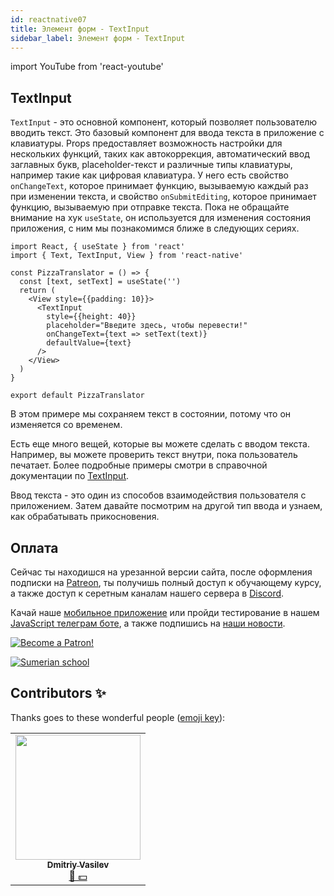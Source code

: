 ```yaml
---
id: reactnative07
title: Элемент форм - TextInput
sidebar_label: Элемент форм - TextInput
---
```


import YouTube from 'react-youtube'

## TextInput

`TextInput` - это основной компонент, который позволяет пользователю вводить текст. Это базовый компонент для ввода текста в приложение с клавиатуры. Props предоставляет возможность настройки для нескольких функций, таких как автокоррекция, автоматический ввод заглавных букв, placeholder-текст и различные типы клавиатуры, например такие как цифровая клавиатура. У него есть свойство `onChangeText`, которое принимает функцию, вызываемую каждый раз при изменении текста, и свойство `onSubmitEditing`, которое принимает функцию, вызываемую при отправке текста. Пока не обращайте внимание на хук `useState`, он используется для изменения состояния приложения, с ним мы познакомимся ближе в следующих сериях.

```SnackPlayer name=index.js
import React, { useState } from 'react'
import { Text, TextInput, View } from 'react-native'

const PizzaTranslator = () => {
  const [text, setText] = useState('')
  return (
    <View style={{padding: 10}}>
      <TextInput
        style={{height: 40}}
        placeholder="Введите здесь, чтобы перевести!"
        onChangeText={text => setText(text)}
        defaultValue={text}
      />
    </View>
  )
}

export default PizzaTranslator
```

В этом примере мы сохраняем текст в состоянии, потому что он изменяется со временем.

Есть еще много вещей, которые вы можете сделать с вводом текста. Например, вы можете проверить текст внутри, пока пользователь печатает. Более подробные примеры смотри в справочной документации по [TextInput](https://reactnative.dev/docs/textinput).

Ввод текста - это один из способов взаимодействия пользователя с приложением. Затем давайте посмотрим на другой тип ввода и узнаем, как обрабатывать прикосновения.


<!-- ## Проблемы?

![Problem](https://media.giphy.com/media/xTiTnGeUsWOEwsGoG4/giphy.gif)

Пишите в [Discord](https://discord.gg/6GDAfXn) или телеграмм [чат](https://t.me/jscampapp), а также подписывайтесь на наши [новости](https://t.me/javascriptapp)

 

## Вопросы

Основной компонент, который позволяет пользователю вводить текст?

1. Text
2. TextInput
3. Input

Как называется свойство у компонент TextInput, которое принимает функцию, вызываемую каждый раз при изменении текста?

1. `onSubmitEditing`
2. `onChange`
3. `onChangeText`

Как называется свойство у компонент TextInput, которое принимает функцию, вызываемую при отправке текста?

1. `onSubmitEditing`
2. `onChange`
3. `onChangeText`

## Done ✅

Чтобы узнать, насколько хорошо вы усвоили этот урок, пройдите тест в [мобильном приложении](http://onelink.to/njhc95) нашей школы по этой теме или в [боте Telegram](https://t.me/javascriptcamp_bot).

![Sumerian school](/img/app.jpg)

## Ссылки:

1. [React Native](https://reactnative.dev/docs/handling-text-input)

[![Become a Patron!](/img/logo/patreon.jpg)](https://www.patreon.com/bePatron?u=31769291) -->

## Оплата

Сейчас ты находишся на урезанной версии сайта, после оформления подписки на [Patreon](https://www.patreon.com/javascriptcamp), ты получишь полный доступ к обучающему курсу, а также доступ к серетным каналам нашего сервера в [Discord](https://discord.gg/6GDAfXn).  

Качай наше [мобильное приложение](http://onelink.to/njhc95) или пройди тестирование в нашем [JavaScript телеграм боте](https://t.me/javascriptcamp_bot), а также подпишись на [наши новости](https://t.me/javascriptapp).

[![Become a Patron!](/img/logo/patreon.jpg)](https://www.patreon.com/bePatron?u=31769291)


[![Sumerian school](/img/app.jpg)](http://onelink.to/njhc95)

 

## Contributors ✨

Thanks goes to these wonderful people ([emoji key](https://allcontributors.org/docs/en/emoji-key)):


<table>
  <tr>
    <td align="center"><a href="https://fullstackserverless.github.io/"><img src="https://avatars0.githubusercontent.com/u/6774813?v=4?s=200" width="200px;" alt=""/><br /><sub><b>Dmitriy Vasilev</b></sub></a><br /><a href="#financial-gHashTag" title="Financial">📖 💵</a></td>
  </tr>
</table>
